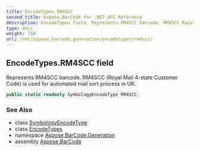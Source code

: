 ```yaml
---
title: EncodeTypes.RM4SCC
second_title: Aspose.BarCode for .NET API Reference
description: EncodeTypes field. Represents RM4SCC barcode. RM4SCC Royal Mail 4state Customer Code is used for automated mail sort process in UK
type: docs
weight: 750
url: /net/aspose.barcode.generation/encodetypes/rm4scc/
---
```

## EncodeTypes.RM4SCC field

Represents RM4SCC barcode. RM4SCC (Royal Mail 4-state Customer Code) is used for automated mail sort process in UK.

```csharp
public static readonly SymbologyEncodeType RM4SCC;
```

### See Also

* class [SymbologyEncodeType](../../symbologyencodetype/)
* class [EncodeTypes](../)
* namespace [Aspose.BarCode.Generation](../../../aspose.barcode.generation/)
* assembly [Aspose.BarCode](../../../)


